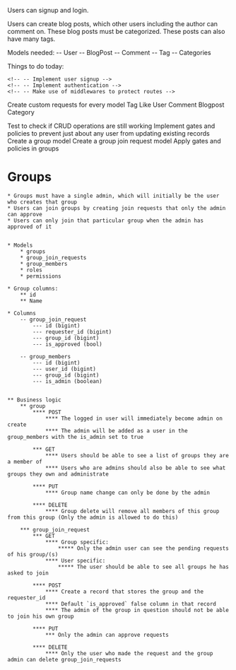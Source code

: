 Users can signup and login.

Users can create blog posts, which other users including the author can comment on.
These blog posts must be categorized. These posts can also have many tags. 


Models needed:
    -- User
    -- BlogPost
    -- Comment
    -- Tag
    -- Categories


Things to do today:

    <!-- -- Implement user signup -->
    <!-- -- Implement authentication -->
    <!-- -- Make use of middlewares to protect routes -->


Create custom requests for every model
    Tag
    Like
    User
    Comment
    Blogpost
    Category

Test to check if CRUD operations are still working
Implement gates and policies to prevent just about any user from updating existing records
Create a group model
Create a group join request model
Apply gates and policies in groups


# Groups
    * Groups must have a single admin, which will initially be the user who creates that group
    * Users can join groups by creating join requests that only the admin can approve
    * Users can only join that particular group when the admin has approved of it


    * Models
        * groups
        * group_join_requests
        * group_members
        * roles
        * permissions
    
    * Group columns:
        ** id
        ** Name

    * Columns
        -- group_join_request
            --- id (bigint)
            --- requester_id (bigint)
            --- group_id (bigint)
            --- is_approved (bool)

        -- group_members
            --- id (bigint)
            --- user_id (bigint)
            --- group_id (bigint)
            --- is_admin (boolean)


    ** Business logic
        ** group
            **** POST
                **** The logged in user will immediately become admin on create
                **** The admin will be added as a user in the group_members with the is_admin set to true

            *** GET
                **** Users should be able to see a list of groups they are a member of
                **** Users who are admins should also be able to see what groups they own and administrate

            **** PUT
                **** Group name change can only be done by the admin

            **** DELETE
                **** Group delete will remove all members of this group from this group (Only the admin is allowed to do this)

        *** group_join_request
            *** GET
                **** Group specific:
                    ***** Only the admin user can see the pending requests of his group/(s)
                **** User specific:
                    ***** The user should be able to see all groups he has asked to join

            **** POST
                **** Create a record that stores the group and the requester_id 
                **** Default `is_approved` false column in that record 
                **** The admin of the group in question should not be able to join his own group

            **** PUT
                *** Only the admin can approve requests

            **** DELETE
                **** Only the user who made the request and the group admin can delete group_join_requests

